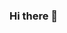 ### Hi there 👋

<!--
**jxh4945777/jxh4945777** is a ✨ _special_ ✨ repository because its `README.md` (this file) appears on your GitHub profile.

![jxh4945777's github stats](https://github-readme-stats.vercel.app/api?username=jxh4945777)
